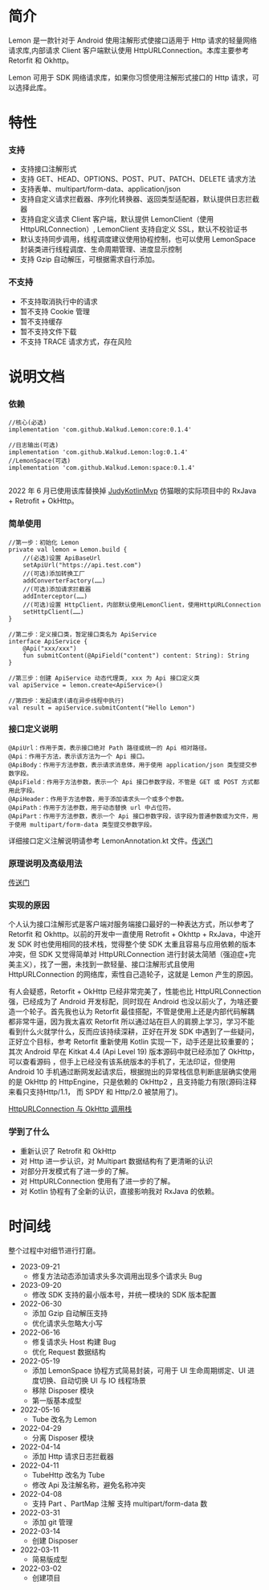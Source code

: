 # 简介
Lemon 是一款针对于 Android 使用注解形式使接口适用于 Http 请求的轻量网络请求库,内部请求 Client 客户端默认使用 HttpURLConnection。本库主要参考 Retorfit 和 Okhttp。

Lemon 可用于 SDK 网络请求库，如果你习惯使用注解形式接口的 Http 请求，可以选择此库。

# 特性

### 支持

* 支持接口注解形式
* 支持 GET、HEAD、OPTIONS、POST、PUT、PATCH、DELETE 请求方法
* 支持表单、multipart/form-data、application/json
* 支持自定义请求拦截器、序列化转换器、返回类型适配器，默认提供日志拦截器
* 支持自定义请求 Client 客户端，默认提供 LemonClient（使用HttpURLConnection）, LemonClient 支持自定义 SSL，默认不校验证书
* 默认支持同步调用，线程调度建议使用协程控制，也可以使用 LemonSpace 封装类进行线程调度、生命周期管理、进度显示控制
* 支持 Gzip 自动解压，可根据需求自行添加。

### 不支持
* 不支持取消执行中的请求
* 暂不支持 Cookie 管理
* 暂不支持缓存
* 暂不支持文件下载
* 不支持 TRACE 请求方式，存在风险

# 说明文档

### 依赖

```
//核心(必选)
implementation 'com.github.Walkud.Lemon:core:0.1.4'

//日志输出(可选)
implementation 'com.github.Walkud.Lemon:log:0.1.4'
//LemonSpace(可选)
implementation 'com.github.Walkud.Lemon:space:0.1.4'


```

2022 年 6 月已使用该库替换掉 [JudyKotlinMvp](https://github.com/Walkud/JudyKotlinMvp) 仿猫眼的实际项目中的 RxJava + Retrofit + OkHttp。

### 简单使用

```
//第一步：初始化 Lemon
private val lemon = Lemon.build {
    //(必选)设置 ApiBaseUrl
    setApiUrl("https://api.test.com")
    //(可选)添加转换工厂
    addConverterFactory(……)
    //(可选)添加请求拦截器
    addInterceptor(……)
    //(可选)设置 HttpClient，内部默认使用LemonClient，使用HttpURLConnection
    setHttpClient(……)
}

//第二步：定义接口类，暂定接口类名为 ApiService
interface ApiService {
    @Api("xxx/xxx") 
    fun submitContent(@ApiField("content") content: String): String
}

//第三步：创建 ApiService 动态代理类, xxx 为 Api 接口定义类
val apiService = lemon.create<ApiService>()

//第四步：发起请求(请在异步线程中执行)
val result = apiService.submitContent("Hello Lemon")
```

### 接口定义说明

```
@ApiUrl：作用于类，表示接口绝对 Path 路径或统一的 Api 相对路径。
@Api：作用于方法，表示该方法为一个 Api 接口。
@ApiBody：作用于方法参数，表示请求消息体，用于使用 application/json 类型提交参数字段。
@ApiField：作用于方法参数，表示一个 Api 接口参数字段，不管是 GET 或 POST 方式都用此字段。
@ApiHeader：作用于方法参数，用于添加请求头一个或多个参数。
@ApiPath：作用于方法参数，用于动态替换 url 中占位符。
@ApiPart：作用于方法参数，表示一个 Api 接口参数字段，该字段为普通参数或为文件，用于使用 multipart/form-data 类型提交参数字段。

```

详细接口定义注解说明请参考 LemonAnnotation.kt 文件。[传送门](./lemon/src/main/java/com/lemon/core/LemonAnnotation.kt)

### 原理说明及高级用法

[传送门](./material/LemonAdvanced.md)

### 实现的原因
个人认为接口注解形式是客户端对服务端接口最好的一种表达方式，所以参考了 Retorfit 和 Okhttp。以前的开发中一直使用 Retrofit + Okhttp + RxJava，中途开发 SDK 时也使用相同的技术栈，觉得整个使 SDK 太重且容易与应用依赖的版本冲突，但 SDK 又觉得简单对 HttpURLConnection 进行封装太简陋（强迫症+完美主义），找了一圈，未找到一款轻量、接口注解形式且使用 HttpURLConnection 的网络库，索性自己造轮子，这就是 Lemon 产生的原因。

有人会疑惑，Retorfit + OkHttp 已经非常完美了，性能也比 HttpURLConnection 强，已经成为了 Android 开发标配，同时现在 Android 也没以前火了，为啥还要造一个轮子。首先我也认为 Retorfit 最佳搭配，不管是使用上还是内部代码解耦都非常牛逼，因为我太喜欢 Retorfit 所以通过站在巨人的肩膀上学习，学习不能看到什么火就学什么，反而应该持续深耕，正好在开发 SDK 中遇到了一些疑问，正好立个目标，参考 Retorfit 重新使用 Kotlin 实现一下，动手还是比较重要的；其次 Android 早在 Kitkat 4.4 (Api Level 19) 版本源码中就已经添加了 OkHttp，可以查看源码 ，但手上已经没有该系统版本的手机了，无法印证，但使用 Android 10 手机通过断网发起请求后，根据抛出的异常栈信息判断底层确实使用的是 OkHttp 的 HttpEngine，只是依赖的 OkHttp2 ，且支持能力有限(源码注释来看只支持Http/1.1， 而 SPDY 和 Http/2.0 被禁用了)。

[HttpURLConnection 与 OkHttp 调用栈](./material/OkHttpRelation.md)

### 学到了什么
* 重新认识了 Retrofit 和 OkHttp
* 对 Http 进一步认识，对 Multipart 数据结构有了更清晰的认识
* 对部分开发模式有了进一步的了解。
* 对 HttpURLConnection 使用有了进一步的了解。
* 对 Kotlin 协程有了全新的认识，直接影响我对 RxJava 的依赖。

# 时间线
整个过程中对细节进行打磨。

* 2023-09-21
	* 修复方法动态添加请求头多次调用出现多个请求头 Bug
* 2023-09-20
	* 修改 SDK 支持的最小版本号，并统一模块的 SDK 版本配置
* 2022-06-30
	* 添加 Gzip 自动解压支持
	* 优化请求头忽略大小写
* 2022-06-16
   * 修复请求头 Host 构建 Bug
   * 优化 Request 数据结构
* 2022-05-19 
	* 添加 LemonSpace 协程方式简易封装，可用于 UI 生命周期绑定、UI 进度切换、自动切换 UI 与 IO 线程场景
	* 移除 Disposer 模块
	* 第一版基本成型
*  2022-05-16 
	*  Tube 改名为 Lemon
* 2022-04-29 
	* 分离 Disposer 模块
*  2022-04-14 
	*  添加 Http 请求日志拦截器
* 2022-04-11 
	* TubeHttp 改名为 Tube
	* 修改 Api 及注解名称，避免名称冲突
* 2022-04-08 
	* 支持 Part 、PartMap 注解 支持 multipart/form-data 数
* 2022-03-31 
	* 添加 git 管理
* 2022-03-14 
	* 创建 Disposer
* 2022-03-11 
	* 简易版成型
* 2022-03-02 
	* 创建项目
